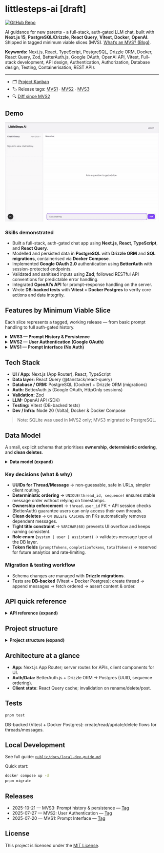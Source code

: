 # littlesteps-ai [draft]

[![GitHub Repo](https://img.shields.io/badge/GitHub-littlesteps--ai-blue?logo=github)](https://github.com/dileeparanawake/littlesteps-ai)

AI guidance for new parents - a full-stack, auth-gated LLM chat, built with **Next.js 15**, **PostgreSQL/Drizzle**, **React Query**, **Vitest**, **Docker**, **OpenAI**. Shipped in tagged minimum viable slices (MVS). [What’s an MVS? (Blog)](https://dileeparanawake.com/minimum-viable-slice).

**Keywords:** Next.js, React, TypeScript, PostgreSQL, Drizzle ORM, Docker, React Query, Zod, BetterAuth.js, Google OAuth, OpenAI API, Vitest, Full-stack development, API design, Authentication, Authorization, Database design, Testing, Containerisation, REST APIs

---

- 🗂️ [Project Kanban](https://github.com/users/dileeparanawake/projects/4/views/1)
- 🏷️ Release tags: [MVS1](https://github.com/dileeparanawake/littlesteps-ai/releases/tag/mvs1-complete) · [MVS2](https://github.com/dileeparanawake/littlesteps-ai/releases/tag/mvs2-complete) · [MVS3](https://github.com/dileeparanawake/littlesteps-ai/releases/tag/mvs3-complete)
- 🔍 [Diff since MVS2](https://github.com/dileeparanawake/littlesteps-ai/compare/mvs2-complete...HEAD)

## Demo

![LittleSteps AI Demo MVS3 Complete](./public/screenshots/littlesteps-screen-recording-2025-10-21-MVS3-complete.gif)

### Skills demonstrated

- Built a full-stack, auth-gated chat app using **Next.js**, **React**, **TypeScript**, and **React Query**.
- Modelled and persisted data in **PostgreSQL** with **Drizzle ORM** and **SQL migrations**, containerised via **Docker Compose**.
- Implemented **Google OAuth 2.0** authentication using **BetterAuth** with session-protected endpoints.
- Validated and sanitised inputs using **Zod**; followed RESTful API conventions for predictable error handling.
- Integrated **OpenAI’s API** for prompt–response handling on the server.
- Wrote **DB-backed tests** with **Vitest + Docker Postgres** to verify core actions and data integrity.

## Features by Minimum Viable Slice

Each slice represents a tagged, working release — from basic prompt handling to full auth-gated history.

<details>
<summary><b>MVS3 — Prompt History & Persistence</b></summary>

**Goal:** Persist chat threads and messages so logged-in users can revisit their prompt history.

**Key features**

- PostgreSQL + Drizzle schema for `thread` / `message` (UUIDs, ordered `sequence`).
- Auth-gated APIs (`/api/chat`, `/api/threads`) enforcing ownership.
- Rename & delete threads (≤60 chars, Zod validation, cascade delete).
- React Query caching / invalidation keeps sidebar and thread lists synced.
- DB-backed tests (Vitest + Docker Postgres) verify CRUD and ordering.

</details>

<details>
<summary><b>MVS2 — User Authentication (Google OAuth)</b></summary>

**Goal:** Secure app access with Google OAuth via BetterAuth.js.

**Key features**

- Google sign-in modal using BetterAuth.js (HttpOnly sessions).
- Auth-gated routes and session-aware UI state.
- Early DB prototype used SQLite (migrated to Postgres in MVS3).

</details>

<details>
<summary><b>MVS1 — Prompt Interface (No Auth)</b></summary>

**Goal:** Provide a simple OpenAI-powered prompt/response interface.

**Key features**

- Basic chat UI with secure API route to OpenAI.
- Docker Compose setup for containerised local development.
- Established initial minimum viable slice and project structure.

</details>

## Tech Stack

- **UI / App:** Next.js (App Router), React, TypeScript
- **Data layer:** React Query (@tanstack/react-query)
- **Database / ORM:** PostgreSQL (Docker) + Drizzle ORM (migrations)
- **Auth:** BetterAuth.js (Google OAuth, HttpOnly sessions)
- **Validation:** Zod
- **LLM:** OpenAI API (SDK)
- **Testing:** Vitest (DB-backed tests)
- **Dev / Infra:** Node 20 (Volta), Docker & Docker Compose

> Note: SQLite was used in MVS2 only; MVS3 migrated to PostgreSQL.

## Data Model

A small, explicit schema that prioritises **ownership**, **deterministic ordering**, and **clean deletes**.

<details>
<summary><b>Data model (expand)</b></summary>

```txt
User (id TEXT PK, email UNIQUE, name, createdAt, updatedAt)
 ├─ Session (id TEXT PK, token UNIQUE, expiresAt, userId FK → User.id ON DELETE CASCADE)
 ├─ Account (id TEXT PK, accountId, providerId, userId FK → User.id ON DELETE CASCADE)
 └─ Thread (id UUID PK, userId FK → User.id ON DELETE CASCADE, title VARCHAR(60), createdAt, updatedAt)
     └─ Message (id UUID PK, threadId FK → Thread.id ON DELETE CASCADE,
                 sequence INT, role ENUM[system|user|assistant], content TEXT,
                 createdAt, promptTokens?, completionTokens?, totalTokens?,
                 UNIQUE(threadId, sequence))
```

</details>

### Key decisions (what & why)

- **UUIDs for Thread/Message** → non-guessable, safe in URLs, simpler client routing.
- **Deterministic ordering** → `UNIQUE(thread_id, sequence)` ensures stable message order without relying on timestamps.
- **Ownership enforcement** → `thread.user_id` FK + API session checks (BetterAuth) guarantee users can only access their own threads.
- **Clean deletes** → `ON DELETE CASCADE` on FKs automatically removes dependent messages.
- **Tight title constraint** → `VARCHAR(60)` prevents UI overflow and keeps naming consistent.
- **Role enum** (`system | user | assistant`) → validates message type at the DB layer.
- **Token fields** (`promptTokens`, `completionTokens`, `totalTokens`) → reserved for future analytics and rate-limiting.

### Migration & testing workflow

- Schema changes are managed with **Drizzle migrations**.
- Tests are **DB-backed** (Vitest + Docker Postgres): create thread → append messages → fetch ordered → assert content & order.

## API quick reference

<details>
<summary><b>API reference (expand)</b></summary>

Authentication required for all endpoints (BetterAuth session).

POST /api/chat?threadId=UUID (optional)

- body: { "prompt": string }
- 200: { "threadID": UUID }
- 400 invalid body | 401 unauthenticated | 500 error
- Behavior: appends user prompt, calls OpenAI, appends assistant reply; creates a thread if none provided.

GET /api/chat?threadId=UUID

- 200: Message[] ordered by sequence
- 400 missing threadId | 401 unauthenticated | 403 not owner

GET /api/threads

- 200: Thread[] for the session user

PATCH /api/threads

- body: { "threadId": UUID, "title": string<=60 }
- 200: Thread | 400 invalid | 401 unauth | 403 forbidden

DELETE /api/threads

- body: { "threadId": UUID }
- 200: { "success": true } | 401 unauth | 403 forbidden | 404 not found

</details>

## Project structure

<details>
<summary><b>Project structure (expand)</b></summary>

```
┌─ src/app/ (Next.js App Router)
│  ├─ page.tsx (landing)
│  ├─ chat/[threadId]/page.tsx (thread view)
│  └─ api/
│     ├─ auth/[...all]/route.ts (BetterAuth handlers)
│     ├─ chat/route.ts (POST: send msg, GET: fetch msgs)
│     └─ threads/route.ts (GET: list, PATCH: rename, DELETE)
│
├─ src/components/
│  ├─ chat/
│  │  ├─ ChatSidebar/ (thread list, rename, delete)
│  │  └─ ChatThread/ (message list, input, submit)
│  ├─ sign-in/ (Google OAuth modal)
│  └─ layout/Header.tsx (nav, session UI)
│
└─ src/lib/
   ├─ auth.ts (BetterAuth config)
   ├─ chat/ (DB operations: create, read, update, delete)
   └─ db/ (Drizzle schema, migrations)
```

**Data flow:** User → React components → API routes → Drizzle ORM → PostgreSQL

</details>

## Architecture at a glance

- **App:** Next.js App Router; server routes for APIs, client components for UI.
- **Auth/Data:** BetterAuth.js + Drizzle ORM → Postgres (UUID, sequence ordering).
- **Client state:** React Query cache; invalidation on rename/delete/post.

## Tests

```bash
pnpm test
```

DB-backed (Vitest + Docker Postgres): create/read/update/delete flows for threads/messages.

## Local Development

See full guide: [`public/docs/local-dev-guide.md`](./public/docs/local-dev-guide.md)

Quick start:

```bash
docker compose up -d
pnpm migrate
```

## Releases

- 2025-10-21 — MVS3: Prompt history & persistence — [Tag](https://github.com/dileeparanawake/littlesteps-ai/releases/tag/mvs3-complete)
- 2025-07-27 — MVS2: User Authentication — [Tag](https://github.com/dileeparanawake/littlesteps-ai/releases/tag/mvs2-complete)
- 2025-07-20 — MVS1: Prompt Interface — [Tag](https://github.com/dileeparanawake/littlesteps-ai/releases/tag/mvs1-complete)

## License

This project is licensed under the [MIT License](./LICENSE).
